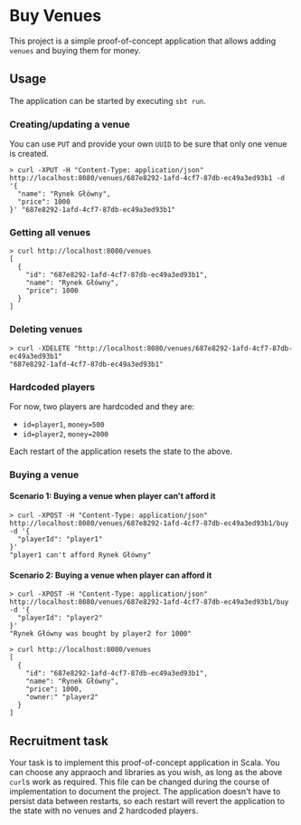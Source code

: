 # Buy Venues
This project is a simple proof-of-concept application that allows adding `venues` and buying them for money.

## Usage
The application can be started by executing `sbt run`.

### Creating/updating a venue
You can use `PUT` and provide your own `UUID` to be sure that only one venue is created.
```
> curl -XPUT -H "Content-Type: application/json" http://localhost:8080/venues/687e8292-1afd-4cf7-87db-ec49a3ed93b1 -d '{
  "name": "Rynek Główny",
  "price": 1000
}' "687e8292-1afd-4cf7-87db-ec49a3ed93b1"
```

### Getting all venues
```
> curl http://localhost:8080/venues
[
  {
    "id": "687e8292-1afd-4cf7-87db-ec49a3ed93b1",
    "name": "Rynek Główny",
    "price": 1000
  }
]
```

### Deleting venues
```
> curl -XDELETE "http://localhost:8080/venues/687e8292-1afd-4cf7-87db-ec49a3ed93b1"
"687e8292-1afd-4cf7-87db-ec49a3ed93b1"
```

### Hardcoded players
For now, two players are hardcoded and they are:
- `id=player1`, `money=500`
- `id=player2`, `money=2000`

Each restart of the application resets the state to the above.

### Buying a venue

#### Scenario 1: Buying a venue when player can't afford it
```
> curl -XPOST -H "Content-Type: application/json" http://localhost:8080/venues/687e8292-1afd-4cf7-87db-ec49a3ed93b1/buy -d '{
  "playerId": "player1"
}'
"player1 can't afford Rynek Główny"
```

#### Scenario 2: Buying a venue when player can afford it
```
> curl -XPOST -H "Content-Type: application/json" http://localhost:8080/venues/687e8292-1afd-4cf7-87db-ec49a3ed93b1/buy -d '{
  "playerId": "player2"
}'
"Rynek Główny was bought by player2 for 1000"
```

```
> curl http://localhost:8080/venues
[
  {
    "id": "687e8292-1afd-4cf7-87db-ec49a3ed93b1",
    "name": "Rynek Główny",
    "price": 1000,
    "owner:" "player2"
  }
]
```

## Recruitment task
Your task is to implement this proof-of-concept application in Scala. You can choose any appraoch and libraries as you wish, as long as the above `curl`s work as required. This file can be changed during the course of implementation to document the project. The application doesn't have to persist data between restarts, so each restart will revert the application to the state with no venues and 2 hardcoded players.

